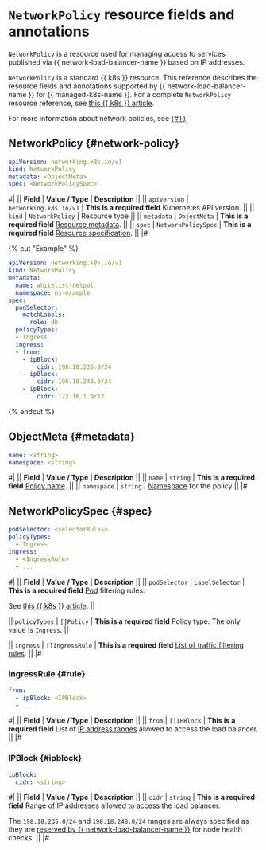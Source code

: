 # `NetworkPolicy` resource fields and annotations

`NetworkPolicy` is a resource used for managing access to services published via {{ network-load-balancer-name }} based on IP addresses.

`NetworkPolicy` is a standard {{ k8s }} resource. This reference describes the resource fields and annotations supported by {{ network-load-balancer-name }} for {{ managed-k8s-name }}. For a complete `NetworkPolicy` resource reference, see [this {{ k8s }} article](https://kubernetes.io/docs/reference/kubernetes-api/policy-resources/network-policy-v1/).

For more information about network policies, see [{#T}](../../../managed-kubernetes/concepts/network-policy.md).

## NetworkPolicy {#network-policy}

```yaml
apiVersion: networking.k8s.io/v1
kind: NetworkPolicy
metadata: <ObjectMeta>
spec: <NetworkPolicySpec>
```

#|
|| **Field**     | **Value / Type**   | **Description**                   ||
|| `apiVersion` | `networking.k8s.io/v1` | **This is a required field**
                                           Kubernetes API version.          ||
|| `kind`       | `NetworkPolicy`        | Resource type                    ||
|| `metadata`   | `ObjectMeta`           | **This is a required field**
                                          [Resource metadata](#metadata). ||
|| `spec`       | `NetworkPolicySpec`    | **This is a required field**
                                          [Resource specification](#spec).   ||
|#

{% cut "Example" %}

```yaml
apiVersion: networking.k8s.io/v1
kind: NetworkPolicy
metadata:
  name: whitelist-netpol
  namespace: ns-example
spec:
  podSelector:
    matchLabels:
      role: db
  policyTypes:
  - Ingress
  ingress:
  - from:
    - ipBlock:
        cidr: 198.18.235.0/24
    - ipBlock:
        cidr: 198.18.248.0/24
    - ipBlock:
        cidr: 172.16.1.0/12
```

{% endcut %}

## ObjectMeta {#metadata}

```yaml
name: <string>
namespace: <string>
```

#|
|| **Field**      | **Value / Type** | **Description** ||
|| `name`        | `string`             | **This is a required field**
[Policy name](https://kubernetes.io/docs/concepts/overview/working-with-objects/names/#names). ||
|| `namespace` | `string`  | [Namespace](../../../managed-kubernetes/concepts/index.md#namespace) for the policy ||
|#

## NetworkPolicySpec {#spec}

```yaml
podSelector: <selectorRules>
policyTypes:
  - Ingress
ingress:
  - <IngressRule>
  - ...
```

#|
|| **Field** | **Value / Type** | **Description** ||
|| `podSelector`   | `LabelSelector` | **This is a required field**
[Pod](../../../managed-kubernetes/concepts/index.md#pod) filtering rules.

See [this {{ k8s }} article](https://kubernetes.io/docs/reference/kubernetes-api/common-definitions/label-selector/#LabelSelector).
||

|| `policyTypes`    | `[]Policy`      | **This is a required field**
Policy type. The only value is `Ingress`.
||

|| `ingress` | `[]IngressRule` | **This is a required field**
[List of traffic filtering rules](#rule).
||
|#

### IngressRule {#rule}

```yaml
from:
  - ipBlock: <IPBlock>
  - ...
```

#|
|| **Field** | **Value / Type** | **Description** ||
|| `from`   | `[]IPBlock`          | **This is a required field**
List of [IP address ranges](#ipblock) allowed to access the load balancer.
||
|#

### IPBlock {#ipblock}

```yaml
ipBlock:
  cidr: <string>
```

#|
|| **Field** | **Value / Type** | **Description** ||
|| `cidr`      | `string`       | **This is a required field**
Range of IP addresses allowed to access the load balancer.

The `198.18.235.0/24` and `198.18.248.0/24` ranges are always specified as they are [reserved by {{ network-load-balancer-name }}](../../../network-load-balancer/concepts/health-check.md#target-statuses) for node health checks.
||
|#